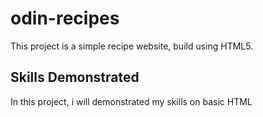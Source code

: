 # odin-recipes

This project is a simple recipe website, build using HTML5.

## Skills Demonstrated
In this project, i will demonstrated my skills on basic HTML